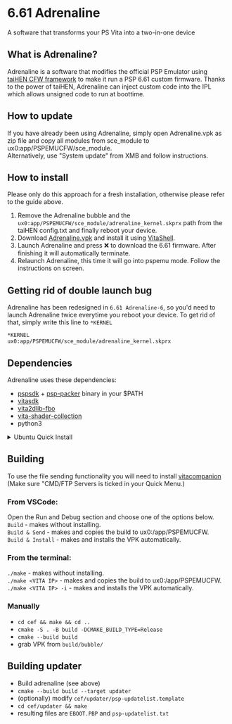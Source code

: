 6.61 Adrenaline
================================================================================

A software that transforms your PS Vita into a two-in-one device

What is Adrenaline?
-------------------
Adrenaline is a software that modifies the official PSP Emulator using [taiHEN CFW framework](https://github.com/yifanlu/taiHEN)
to make it run a PSP 6.61 custom firmware. Thanks to the power of taiHEN, Adrenaline can
inject custom code into the IPL which allows unsigned code to run at boottime.

How to update
-------------
If you have already been using Adrenaline, simply open Adrenaline.vpk as zip file and copy all modules from sce_module to ux0:app/PSPEMUCFW/sce_module.  
Alternatively, use "System update" from XMB and follow instructions.

How to install
--------------
Please only do this approach for a fresh installation, otherwise please refer to the guide above.

1. Remove the Adrenaline bubble and the `ux0:app/PSPEMUCFW/sce_module/adrenaline_kernel.skprx` path from the taiHEN config.txt and finally reboot your device.
2. Download [Adrenaline.vpk](https://github.com/TheOfficialFloW/Adrenaline/releases) and install it using [VitaShell](https://github.com/TheOfficialFloW/VitaShell/releases).
3. Launch Adrenaline and press ❌ to download the 6.61 firmware. After finishing it will automatically terminate.
4. Relaunch Adrenaline, this time it will go into pspemu mode. Follow the instructions on screen.

Getting rid of double launch bug
--------------------------------
Adrenaline has been redesigned in `6.61 Adrenaline-6`, so you'd need to launch Adrenaline twice everytime you reboot your device. To get rid of that, simply write this line to `*KERNEL`

```text
*KERNEL
ux0:app/PSPEMUCFW/sce_module/adrenaline_kernel.skprx
```


## Dependencies
Adrenaline uses these dependencies: 

- [pspsdk](https://pspdev.github.io/) + [psp-packer](https://github.com/PSP-Archive/ARK-4/tree/main/contrib/PC/PSPSDK) binary in your $PATH
- [vitasdk](https://vitasdk.org/)
- [vita2dlib-fbo](https://github.com/frangarcj/vita2dlib/tree/fbo)
- [vita-shader-collection](https://github.com/frangarcj/vita-shader-collection)
- python3

<details>
  <summary>Ubuntu Quick Install</summary>
  This will install the dependencies. Tested on Ubuntu 24.10 in WSL2.
  
  ```sh
  # Install PSPDEV
  cd /tmp # dont want garbage cluttering up your folders now, do we? (if any gets left over, that is)
  sudo apt update
  sudo apt install -y build-essential cmake pkgconf libreadline8t64 libusb-1.0-0 libgpgme11t64 libarchive-tools fakeroot python3 python-is-python3 p7zip
  curl -OL https://github.com/pspdev/pspdev/releases/latest/download/pspdev-ubuntu-latest-x86_64.tar.gz
  sudo tar -xvf ./pspdev-ubuntu-latest-x86_64.tar.gz -C /usr/local
  sudo chown -R $USER /usr/local/pspdev/
  rm ./pspdev-ubuntu-latest-x86_64.tar.gz
  sed -i -e '$aexport PSPDEV="/usr/local/pspdev"' ~/.bashrc
  sed -i -e '$aexport PATH="$PATH:$PSPDEV/bin"' ~/.bashrc
  # Install psp-packer
  curl -OL https://github.com/PSP-Archive/ARK-4/raw/main/contrib/PC/PSPSDK/pspdev.7z
  7z x -y pspdev.7z -o./
  mv ./pspdev/bin/psp-packer /usr/local/pspdev/bin/
  rm ./pspdev.7z
  rm -rf ./pspdev
  # Install VitaSDK
  sed -i -e '$aexport VITASDK="/usr/local/vitasdk"' ~/.bashrc
  sed -i -e '$aexport PATH="$VITASDK/bin:$PATH"' ~/.bashrc
  git clone https://github.com/vitasdk/vdpm
  cd ./vdpm
  ./bootstrap-vitasdk.sh
  ./install-all.sh
  cd ..
  rm -rf ./vdpm
  # Install vita2dlib-fbo
  git clone -b fbo https://github.com/frangarcj/vita2dlib.git
  cd ./vita2dlib/libvita2d
  make
  make install
  cd ../..
  rm -rf ./vita2dlib
  # Install vita-shader-collection
  mkdir ./vitashader
  curl -OL https://github.com/frangarcj/vita-shader-collection/releases/download/master-0.1-v86/vita-shader-collection.tar.gz
  tar -xvf ./vita-shader-collection.tar.gz -C ./vitashader
  rm ./vita-shader-collection.tar.gz
  mv ./vitashader/includes/* /usr/local/vitasdk/arm-vita-eabi/include/
  mv ./vitashader/lib/* /usr/local/vitasdk/arm-vita-eabi/lib/
  rm -rf ./vitashader
  cd ~
  $SHELL # restarts the shell so .bashrc has a chance to update
  ```
</details>


## Building
To use the file sending functionality you will need to install [vitacompanion](https://github.com/Ibrahim778/vitacompanion) (Make sure "CMD/FTP Servers is ticked in your Quick Menu.)
### From VSCode:
Open the Run and Debug section and choose one of the options below. \
`Build` - makes without installing. \
`Build & Send` - makes and copies the build to ux0:/app/PSPEMUCFW. \
`Build & Install` - makes and installs the VPK automatically. 
### From the terminal:
`./make` - makes without installing. \
`./make <VITA IP>` - makes and copies the build to ux0:/app/PSPEMUCFW. \
`./make <VITA IP> -i` - makes and installs the VPK automatically. 
### Manually
- `cd cef && make && cd ..`
- `cmake -S . -B build -DCMAKE_BUILD_TYPE=Release`
- `cmake --build build`
- grab VPK from `build/bubble/`

## Building updater
- Build adrenaline (see above)
- `cmake --build build --target updater`
- (optionally) modify `cef/updater/psp-updatelist.template`
- `cd cef/updater && make`
- resulting files are `EBOOT.PBP` and `psp-updatelist.txt`
